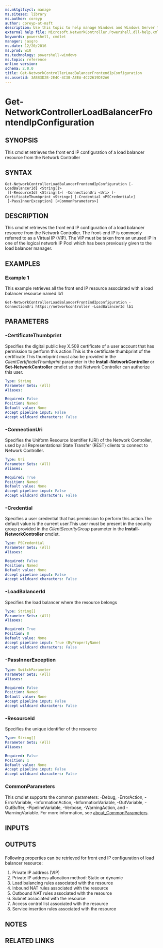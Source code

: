 ```yaml
---
ms.mktglfcycl: manage
ms.sitesec: library
ms.author: coreyp
author: coreyp-at-msft
description: Use this topic to help manage Windows and Windows Server technologies with Windows PowerShell.
external help file: Microsoft.NetworkController.Powershell.dll-help.xml
keywords: powershell, cmdlet
manager: jasgro
ms.date: 12/20/2016
ms.prod: w10
ms.technology: powershell-windows
ms.topic: reference
online version: 
schema: 2.0.0
title: Get-NetworkControllerLoadBalancerFrontendIpConfiguration
ms.assetid: 3AB83D2B-2E4C-4C30-AEEA-4C22619DE2A6
---
```


# Get-NetworkControllerLoadBalancerFrontendIpConfiguration

## SYNOPSIS
This cmdlet retrieves the front end IP configuration of a load balancer resource from the Network Controller
## SYNTAX

```
Get-NetworkControllerLoadBalancerFrontendIpConfiguration [-LoadBalancerId] <String[]>
 [[-ResourceId] <String[]>] -ConnectionUri <Uri> [-CertificateThumbprint <String>] [-Credential <PSCredential>]
 [-PassInnerException] [<CommonParameters>]
```

## DESCRIPTION
This cmdlet retrieves the front end IP configuration of a load balancer resource from the Network Controller. The front-end IP is commonly referred to as a Virtual IP (VIP). The VIP must be taken from an unused IP in one of the logical network IP Pool which has been previously given to the load balancer manager.
## EXAMPLES

### Example 1

This example retrieves all the front end IP resource associated with a load balancer resource named lb1

```
Get-NetworkControllerLoadBalancerFrontEndIpconfiguration -ConnectionUri https://networkcontroller -LoadBalancerId lb1
```
## PARAMETERS

### -CertificateThumbprint
Specifies the digital public key X.509 certificate of a user account that has permission to perform this action.This is the certificate thumbprint of the certificate.This thumbprint must also be provided in the *ClientCertificateThumbprint* parameter in the **Install-NetworkController** or **Set-NetworkController** cmdlet so that Network Controller can authorize this user.

```yaml
Type: String
Parameter Sets: (All)
Aliases: 

Required: False
Position: Named
Default value: None
Accept pipeline input: False
Accept wildcard characters: False
```

### -ConnectionUri
Specifies the Uniform Resource Identifier (URI) of the Network Controller, used by all Representational State Transfer (REST) clients to connect to Network Controller.

```yaml
Type: Uri
Parameter Sets: (All)
Aliases: 

Required: True
Position: Named
Default value: None
Accept pipeline input: False
Accept wildcard characters: False
```

### -Credential
Specifies a user credential that has permission to perform this action.The default value is the current user.This user must be present in the security group provided in the *ClientSecurityGroup* parameter in the **Install-NetworkController** cmdlet.

```yaml
Type: PSCredential
Parameter Sets: (All)
Aliases: 

Required: False
Position: Named
Default value: None
Accept pipeline input: False
Accept wildcard characters: False
```

### -LoadBalancerId
Specifies the load balancer where the resource belongs

```yaml
Type: String[]
Parameter Sets: (All)
Aliases: 

Required: True
Position: 0
Default value: None
Accept pipeline input: True (ByPropertyName)
Accept wildcard characters: False
```

### -PassInnerException
```yaml
Type: SwitchParameter
Parameter Sets: (All)
Aliases: 

Required: False
Position: Named
Default value: None
Accept pipeline input: False
Accept wildcard characters: False
```

### -ResourceId
Specifies the unique identifier of the resource

```yaml
Type: String[]
Parameter Sets: (All)
Aliases: 

Required: False
Position: 1
Default value: None
Accept pipeline input: False
Accept wildcard characters: False
```

### CommonParameters
This cmdlet supports the common parameters: -Debug, -ErrorAction, -ErrorVariable, -InformationAction, -InformationVariable, -OutVariable, -OutBuffer, -PipelineVariable, -Verbose, -WarningAction, and -WarningVariable. For more information, see [about_CommonParameters](http://go.microsoft.com/fwlink/?LinkID=113216).

## INPUTS

## OUTPUTS

### 

Following properties can be retrieved for front end IP configuration of load balancer resource:
1. Private IP address (VIP)
2. Private IP address allocation method: Static or dynamic
3. Load balancing rules associated with the resource
4. Inbound NAT rules associated with the resource
5. Outbound NAT rules associated with the resource
6. Subnet associated with the resource
7. Access control list associated with the resource
8. Service insertion rules associated with the resource
## NOTES

## RELATED LINKS


